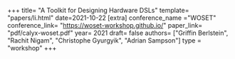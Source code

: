 +++
title= "A Toolkit for Designing Hardware DSLs"
template= "papers/li.html"
date=2021-10-22
[extra]
conference_name ="WOSET"
conference_link= "https://woset-workshop.github.io/"
paper_link= "pdf/calyx-woset.pdf"
year= 2021
draft= false
authors= ["Griffin Berlstein", "Rachit Nigam", "Christophe Gyurgyik", "Adrian Sampson"]
type = "workshop"
+++

